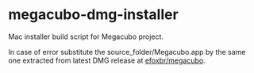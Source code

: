 # megacubo-dmg-installer
Mac installer build script for Megacubo project.

In case of error substitute the source_folder/Megacubo.app by the same one extracted from latest DMG release at [efoxbr/megacubo](https://github.com/efoxbr/megacubo/releases).
